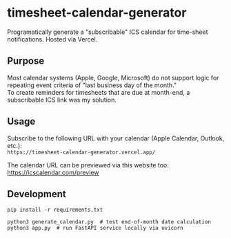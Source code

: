 # timesheet-calendar-generator

Programatically generate a "subscribable" ICS calendar for time-sheet notifications. Hosted via Vercel.

## Purpose

Most calendar systems (Apple, Google, Microsoft) do not support logic for repeating event criteria of "last business day of the month."  
To create reminders for timesheets that are due at month-end, a subscribable ICS link was my solution.

## Usage

Subscribe to the following URL with your calendar (Apple Calendar, Outlook, etc.):  
`https://timesheet-calendar-generator.vercel.app/`

The calendar URL can be previewed via this website too: https://icscalendar.com/preview

## Development

```
pip install -r requirements.txt

python3 generate_calendar.py  # test end-of-month date calculation
python3 app.py  # run FastAPI service locally via uvicorn
```
